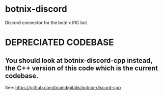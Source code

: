 # botnix-discord
Discord connector for the botnix IRC bot

# DEPRECIATED CODEBASE
## You should look at botnix-discord-cpp instead, the C++ version of this code which is the current codebase.
See: https://github.com/braindigitalis/botnix-discord-cpp

